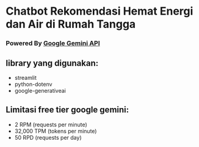 # Chatbot Rekomendasi Hemat Energi dan Air di Rumah Tangga

### Powered By <a href="https://ai.google.dev/" target="_blank">Google Gemini API</a>

## library yang digunakan:
- streamlit
- python-dotenv
- google-generativeai

## Limitasi free tier google gemini:
- 2 RPM (requests per minute)
- 32,000 TPM (tokens per minute)
- 50 RPD (requests per day)

